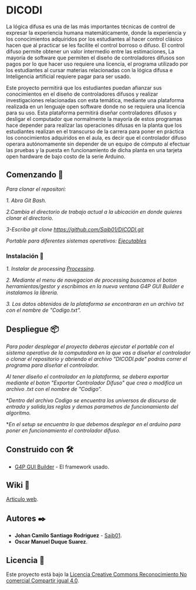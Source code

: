 # DICODI

La lógica difusa es una de las más importantes técnicas de control de expresar la experiencia humana matemáticamente, donde la experiencia y los conocimientos adquiridos por los estudiantes al hacer control clásico hacen que al practicar se les facilite el control borroso o difuso. El control difuso permite obtener un valor intermedio entre las estimaciones, La mayoría de software que permiten el diseño de controladores difusos son pagos por lo que hacer uso requiere una licencia, el programa utilizado por los estudiantes al cursar materias relacionadas con la lógica difusa e Inteligencia artificial requiere pagar para ser usado.

Este proyecto permitirá que los estudiantes puedan afianzar sus conocimientos en el diseño de controladores difusos y realizar investigaciones relacionadas con esta temática, mediante una plataforma realizada en un lenguaje open software donde no se requiera una licencia para su uso. Esta plataforma permitirá diseñar controladores difusos y desligar el computador que normalmente la mayoría de estos programas hace depender para realizar las operaciones difusas en la planta que los estudiantes realizan en el transcurso de la carrera para poner en práctica los conocimientos adquiridos en el aula, es decir que el controlador difuso operara autónomamente sin depender de un equipo de cómputo al efectuar las pruebas y la puesta en funcionamiento de dicha planta en una tarjeta open hardware de bajo costo de la serie Arduino. 

## Comenzando 🚀
_Para clonar el repositori:_

_1. Abra Git Bash._

_2.Cambia el directorio de trabajo actual a la ubicación en donde quieres clonar el directorio._

_3-Escriba git clone https://github.com/Saib01/DICODI.git_

_Portable para diferentes sistemas operativos: [Ejecutables](https://drive.google.com/drive/folders/1xRDVs1wkO-xLRFkeau-DDv_e_tBfqguN?usp=sharing)_
### Instalación 🔧

_1. Instalar de processing [Processing](https://processing.org/de/download/)._

_2. Mediante el menu de navegacion de processing buscamos el boton herramientas/gestor y escribimos en la nueva ventana G4P GUI Builder e instalamos la libreria._

_3. Los datos obtenidos de la plataforma se encontraran en un archivo txt con el nombre de "Codigo.txt"._

## Despliegue 📦

_Para poder desplegar el proyecto deberas ejecutar el portable con el sistema operativo de la computadora en la que vas a diseñar el controlador o clonar el repositorio y abriendo el archivo "DICODI.pde" podras correr el programa para diseñar el controlador._

_Al tener diseño el controlador en la plataforma, se debera exportar mediante el boton "Exportar Controlador Difuso" que crea o modifica un archivo .txt con el nombre de "Codigo"._

*_Dentro del archivo Codigo se encuentra los universos de discurso de entrada y salida,las reglas y demas parametros de funcionamiento del algoritmo._

*_En el setup se encuentra lo que debemos desplegar en el arduino para poner en funcionamiento el controlador difuso._

## Construido con 🛠️

* [G4P GUI Builder](http://www.lagers.org.uk/g4p/) - El framework usado.

## Wiki 📖

 [Articulo web](https://www.webology.org/abstract.php?id=4114).

## Autores ✒️

* **Johan Camilo Santiago Rodriguez** - [Saib01](https://github.com/Saib01).
* **Oscar Manuel Duque Suarez**.

## Licencia 📄

Este proyecto está bajo la [Licencia Creative Commons Reconocimiento No comercial Compartir igual 4.0](https://creativecommons.org/licenses/by-nc-sa/4.0/).
